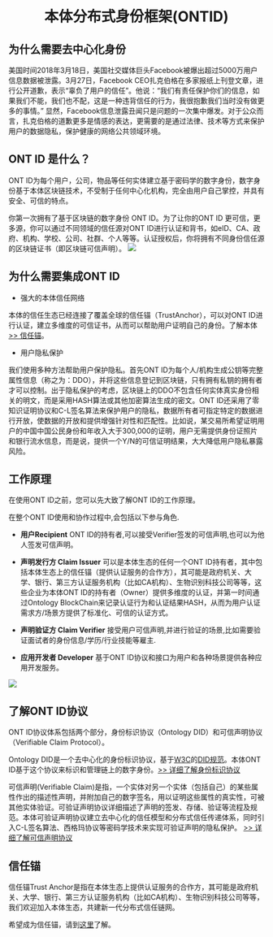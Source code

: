 <h1 align="center">本体分布式身份框架(ONTID)  </h1>

## 为什么需要去中心化身份

美国时间2018年3月18日，美国社交媒体巨头Facebook被爆出超过5000万用户信息数据被泄露。3月27日，Facebook CEO扎克伯格在多家报纸上刊登文章，进行公开道歉，表示“辜负了用户的信任”。他说：“我们有责任保护你们的信息，如果我们不能，我们也不配，这是一种违背信任的行为，我很抱歉我们当时没有做更多的事情。” 
显然，Facebook信息泄露丑闻只是问题的一次集中爆发。对于公众而言，扎克伯格的道歉更多是情感的表达，更需要的是通过法律、技术等方式来保护用户的数据隐私，保护健康的网络公共领域环境。

## ONT ID 是什么？

ONT ID为每个用户，公司，物品等任何实体建立基于密码学的数字身份，数字身份基于本体区块链技术，不受制于任何中心化机构，完全由用户自己掌控，并具有安全、可信的特点。

你第一次拥有了基于区块链的数字身份 ONT ID。为了让你的ONT ID 更可信，更多源，你可以通过不同领域的信任源对ONT ID进行认证和背书，如eID、CA、政府、机构、学校、公司、社群、个人等等。认证授权后，你将拥有不同身份信任源的区块链证书（即区块链可信声明）。
![](https://github.com/ontio/ontology-DID/raw/master/images/ontid.jpg)


## 为什么需要集成ONT ID

* 强大的本体信任网络

本体的信任生态已经连接了覆盖全球的信任锚（TrustAnchor），可以对ONT ID进行认证，建立多维度的可信证书，从而可以帮助用户证明自己的身份。了解本体[>> 信任锚](https://info.ont.io/trust-anchor/en)。

* 用户隐私保护

我们使用多种方法帮助用户保护隐私。首先ONT ID为每个人/机构生成公钥等完整属性信息（称之为：DDO），并将这些信息登记到区块链，只有拥有私钥的拥有者才可以控制。出于隐私保护的考虑，区块链上的DDO不包含任何实体真实身份相关的明文，而是采用HASH算法或其他加密算法生成的密文。ONT ID还采用了零知识证明协议和C-L签名算法来保护用户的隐私，数据所有者可指定特定的数据进行开放，使数据的开放和提供增强针对性和匹配性。比如说，某交易所希望证明用户的中国中国公民身份和年收入大于300,000的证明，用户无需提供身份证照片和银行流水信息，而是说，提供一个Y/N的可信证明结果，大大降低用户隐私暴露风险。


## 工作原理

在使用ONT ID之前，您可以先大致了解ONT ID的工作原理。

在整个ONT ID使用和协作过程中,会包括以下参与角色.

* **用户Recipient** ONT ID的持有者,可以接受Verifier签发的可信声明,也可以为他人签发可信声明。 

* **声明发行方 Claim Issuer** 可以是本体生态的任何一个ONT ID持有者，其中包括本体生态上的信任锚（提供认证服务的合作方），其可能是政府机关、大学、银行、第三方认证服务机构（比如CA机构）、生物识别科技公司等等，这些企业为本体ONT ID的持有者（Owner）提供多维度的认证，并第一时间通过Ontology BlockChain来记录认证行为和认证结果HASH，从而为用户认证需求方/场景方提供了标准化、可信的认证方式。

* **声明验证方 Claim Verifier** 接受用户可信声明,并进行验证的场景,比如需要验证面试者的身份信息/学历/行业技能等雇主.

* **应用开发者 Developer** 基于ONT ID协议和接口为用户和各种场景提供各种应用开发服务。

![](https://github.com/ontio/ontology-DID/raw/master/images/claim_workflow_cn.png)



## 了解ONT ID协议

ONT ID协议体系包括两个部分，身份标识协议（Ontology DID）和可信声明协议（Verifiable Claim Protocol）。

Ontology DID是一个去中心化的身份标识协议，基于[W3C](https://www.w3.org/2017/vc/WG/)的[DID规范](https://w3c-ccg.github.io/did-spec/)。本体ONT ID基于这个协议来标识和管理链上的数字身份。[>> 详细了解身份标识协议](https://github.com/ontio/ontology-DID/blob/master/docs/cn/ONTID_protocol_spec_cn.md)

可信声明(Verifiable Claim)是指，一个实体对另一个实体（包括自己）的某些属性作出的描述性声明，并附加自己的数字签名，用以证明这些属性的真实性，可被其他实体验证。可验证声明协议详细描述了声明的签发、存储、验证等流程及规范。本体可验证声明协议建立去中心化的信任模型和分布式信任传递体系，同时引入C-L签名算法、西格玛协议等密码学技术来实现可验证声明的隐私保护。
[>> 详细了解可信声明协议](https://github.com/ontio/ontology-DID/blob/master/docs/cn/claim_spec_cn.md)

## 信任锚

信任锚Trust Anchor是指在本体生态上提供认证服务的合作方，其可能是政府机关、大学、银行、第三方认证服务机构（比如CA机构）、生物识别科技公司等等，我们欢迎加入本体生态，共建新一代分布式信任链网。

希望成为信任锚，请到[这里]()了解。

